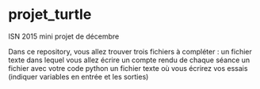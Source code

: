 # projet_turtle
ISN 2015 mini projet de décembre

Dans ce repository, vous allez trouver trois fichiers à compléter :
un fichier texte dans lequel vous allez écrire un compte rendu de chaque séance
un fichier avec votre code python
un fichier texte où vous écrirez vos essais (indiquer variables en entrée et les sorties)
